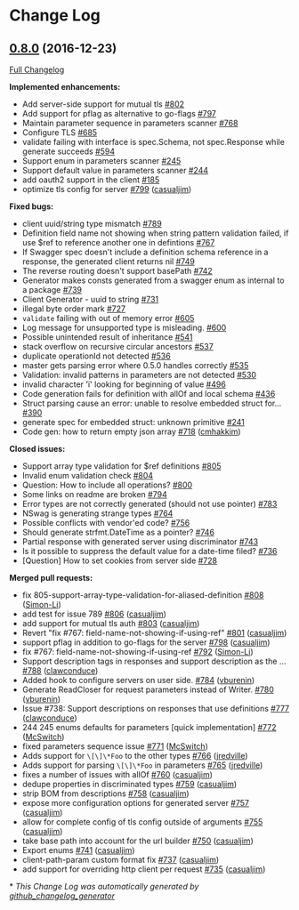 # Change Log

## [0.8.0](https://github.com/thetreep/go-swagger/tree/0.8.0) (2016-12-23)
[Full Changelog](https://github.com/thetreep/go-swagger/compare/0.7.4...0.8.0)

**Implemented enhancements:**

- Add server-side support for mutual tls [\#802](https://github.com/thetreep/go-swagger/issues/802)
- Add support for pflag as alternative to go-flags [\#797](https://github.com/thetreep/go-swagger/issues/797)
- Maintain parameter sequence in parameters scanner [\#768](https://github.com/thetreep/go-swagger/issues/768)
- Configure TLS [\#685](https://github.com/thetreep/go-swagger/issues/685)
- validate failing with interface is spec.Schema, not spec.Response while generate succeeds [\#594](https://github.com/thetreep/go-swagger/issues/594)
- Support enum in parameters scanner [\#245](https://github.com/thetreep/go-swagger/issues/245)
- Support default value in parameters scanner [\#244](https://github.com/thetreep/go-swagger/issues/244)
- add oauth2 support in the client [\#185](https://github.com/thetreep/go-swagger/issues/185)
- optimize tls config for server [\#799](https://github.com/thetreep/go-swagger/pull/799) ([casualjim](https://github.com/casualjim))

**Fixed bugs:**

- client uuid/string type mismatch [\#789](https://github.com/thetreep/go-swagger/issues/789)
- Definition field name not showing when string pattern validation failed, if use $ref to reference another one in defintions  [\#767](https://github.com/thetreep/go-swagger/issues/767)
- If Swagger spec doesn't include a definition schema reference in a response, the generated client returns nil [\#749](https://github.com/thetreep/go-swagger/issues/749)
- The reverse routing doesn't support basePath [\#742](https://github.com/thetreep/go-swagger/issues/742)
- Generator makes consts generated from a swagger enum as internal to a package [\#739](https://github.com/thetreep/go-swagger/issues/739)
- Client Generator - uuid to string [\#731](https://github.com/thetreep/go-swagger/issues/731)
-  illegal byte order mark [\#727](https://github.com/thetreep/go-swagger/issues/727)
- `validate` failing with out of memory error [\#605](https://github.com/thetreep/go-swagger/issues/605)
- Log message for unsupported type is misleading. [\#600](https://github.com/thetreep/go-swagger/issues/600)
- Possible unintended result of inheritance [\#541](https://github.com/thetreep/go-swagger/issues/541)
- stack overflow on recursive circular ancestors [\#537](https://github.com/thetreep/go-swagger/issues/537)
- duplicate operationId not detected [\#536](https://github.com/thetreep/go-swagger/issues/536)
- master gets parsing error where 0.5.0 handles correctly [\#535](https://github.com/thetreep/go-swagger/issues/535)
- Validation: invalid patterns in parameters are not detected [\#530](https://github.com/thetreep/go-swagger/issues/530)
- invalid character 'ï' looking for beginning of value [\#496](https://github.com/thetreep/go-swagger/issues/496)
- Code generation fails for definition with allOf and local schema [\#436](https://github.com/thetreep/go-swagger/issues/436)
- Struct parsing cause an error: unable to resolve embedded struct for... [\#390](https://github.com/thetreep/go-swagger/issues/390)
- generate spec for embedded struct: unknown primitive  [\#241](https://github.com/thetreep/go-swagger/issues/241)
- Code gen: how to return empty json array [\#718](https://github.com/thetreep/go-swagger/pull/718) ([cmhakkim](https://github.com/cmhakkim))

**Closed issues:**

- Support array type validation for $ref definitions [\#805](https://github.com/thetreep/go-swagger/issues/805)
- Invalid enum validation check [\#804](https://github.com/thetreep/go-swagger/issues/804)
- Question: How to include all operations? [\#800](https://github.com/thetreep/go-swagger/issues/800)
- Some links on readme are broken [\#794](https://github.com/thetreep/go-swagger/issues/794)
- Error types are not correctly generated \(should not use pointer\) [\#783](https://github.com/thetreep/go-swagger/issues/783)
- NSwag is generating strange types [\#764](https://github.com/thetreep/go-swagger/issues/764)
- Possible conflicts with vendor'ed code? [\#756](https://github.com/thetreep/go-swagger/issues/756)
- Should generate strfmt.DateTime as a pointer?  [\#746](https://github.com/thetreep/go-swagger/issues/746)
- Partial response with generated server using discriminator [\#743](https://github.com/thetreep/go-swagger/issues/743)
- Is it possible to suppress the default value for a date-time filed? [\#736](https://github.com/thetreep/go-swagger/issues/736)
- \[Question\] How to set cookies from server side [\#728](https://github.com/thetreep/go-swagger/issues/728)

**Merged pull requests:**

- fix 805-support-array-type-validation-for-aliased-definition [\#808](https://github.com/thetreep/go-swagger/pull/808) ([Simon-Li](https://github.com/Simon-Li))
- add test for issue 789 [\#806](https://github.com/thetreep/go-swagger/pull/806) ([casualjim](https://github.com/casualjim))
- add support for mutual tls auth [\#803](https://github.com/thetreep/go-swagger/pull/803) ([casualjim](https://github.com/casualjim))
- Revert "fix \#767: field-name-not-showing-if-using-ref" [\#801](https://github.com/thetreep/go-swagger/pull/801) ([casualjim](https://github.com/casualjim))
- support pflag in addition to go-flags for the server [\#798](https://github.com/thetreep/go-swagger/pull/798) ([casualjim](https://github.com/casualjim))
- fix \#767: field-name-not-showing-if-using-ref [\#792](https://github.com/thetreep/go-swagger/pull/792) ([Simon-Li](https://github.com/Simon-Li))
- Support description tags in responses and support description as the … [\#788](https://github.com/thetreep/go-swagger/pull/788) ([clawconduce](https://github.com/clawconduce))
- Added hook to configure servers on user side. [\#784](https://github.com/thetreep/go-swagger/pull/784) ([vburenin](https://github.com/vburenin))
- Generate ReadCloser for request parameters instead of Writer. [\#780](https://github.com/thetreep/go-swagger/pull/780) ([vburenin](https://github.com/vburenin))
- Issue \#738: Support descriptions on responses that use definitions [\#777](https://github.com/thetreep/go-swagger/pull/777) ([clawconduce](https://github.com/clawconduce))
- 244 245 enums defaults for parameters \[quick implementation\] [\#772](https://github.com/thetreep/go-swagger/pull/772) ([McSwitch](https://github.com/McSwitch))
- fixed parameters sequence issue [\#771](https://github.com/thetreep/go-swagger/pull/771) ([McSwitch](https://github.com/McSwitch))
- Adds support for `\[\]\*Foo` to the other types [\#766](https://github.com/thetreep/go-swagger/pull/766) ([jredville](https://github.com/jredville))
- Adds support for parsing `\[\]\*Foo` in parameters [\#765](https://github.com/thetreep/go-swagger/pull/765) ([jredville](https://github.com/jredville))
- fixes a number of issues with allOf [\#760](https://github.com/thetreep/go-swagger/pull/760) ([casualjim](https://github.com/casualjim))
- dedupe properties in discriminated types [\#759](https://github.com/thetreep/go-swagger/pull/759) ([casualjim](https://github.com/casualjim))
- strip BOM from descriptions [\#758](https://github.com/thetreep/go-swagger/pull/758) ([casualjim](https://github.com/casualjim))
- expose more configuration options for generated server [\#757](https://github.com/thetreep/go-swagger/pull/757) ([casualjim](https://github.com/casualjim))
- allow for complete config of tls config outside of arguments [\#755](https://github.com/thetreep/go-swagger/pull/755) ([casualjim](https://github.com/casualjim))
- take base path into account for the url builder [\#750](https://github.com/thetreep/go-swagger/pull/750) ([casualjim](https://github.com/casualjim))
- Export enums [\#741](https://github.com/thetreep/go-swagger/pull/741) ([casualjim](https://github.com/casualjim))
- client-path-param custom format fix [\#737](https://github.com/thetreep/go-swagger/pull/737) ([casualjim](https://github.com/casualjim))
- add support for overriding http client per request [\#735](https://github.com/thetreep/go-swagger/pull/735) ([casualjim](https://github.com/casualjim))


\* *This Change Log was automatically generated by [github_changelog_generator](https://github.com/skywinder/Github-Changelog-Generator)*
